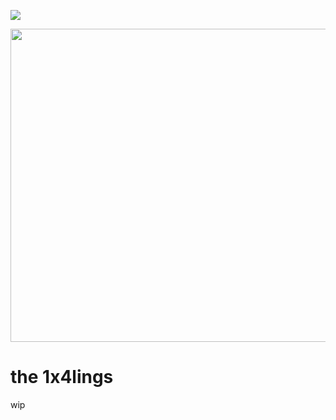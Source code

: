 ![](https://komarev.com/ghpvc/?username=litteryzu&color=825244&style=plastic&label=◡+VIEWS) 



<img src="https://github.com/user-attachments/assets/734b5ca6-dc37-474a-b814-100e854de22f"
class="fr-fic fr-dib" width="700" height="500.712"></p>

 
# the 1x4lings 


wip
